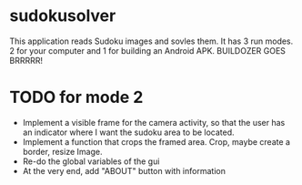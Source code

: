 # sudokusolver

This application reads Sudoku images and sovles them.
It has 3 run modes. 2 for your computer and 1 for building an Android APK. BUILDOZER GOES BRRRRR!

# TODO for mode 2
- Implement a visible frame for the camera activity, so that the user has an indicator where I want the sudoku area to be located.
- Implement a function that crops the framed area. Crop, maybe create a border, resize Image.
- Re-do the global variables of the gui
- At the very end, add "ABOUT" button with information
